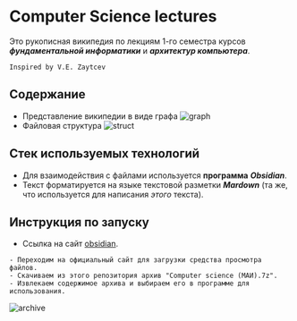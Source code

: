 # Computer Science lectures
Это рукописная википедия по лекциям 1-го семестра курсов ***фундаментальной информатики*** и ***архитектур компьютера***.

```
Inspired by V.E. Zaytcev
```

## Содержание

- Представление википедии в виде графа
![graph](https://github.com/box1t/Moscow_Aviation_Wikipedia/blob/main/resources/graph.jpeg)
- Файловая структура 
![struct](https://github.com/box1t/Moscow_Aviation_Wikipedia/blob/main/resources/struct.jpeg)

## Стек используемых технологий

- Для взаимодействия с файлами используется **программа** ***Obsidian***.
- Текст форматируется на языке текстовой разметки ***Mardown*** (та же, что используется для написания *этого* текста).


## Инструкция по запуску

- Ссылка на сайт [obsidian](https://obsidian.md/).
```
- Переходим на официальный сайт для загрузки средства просмотра файлов.
- Скачиваем из этого репозитория архив "Computer science (МАИ).7z".
- Извлекаем содержимое архива и выбираем его в программе для использования.
```
![archive](https://github.com/box1t/Moscow_Aviation_Wikipedia/blob/main/resources/archive.jpeg)
